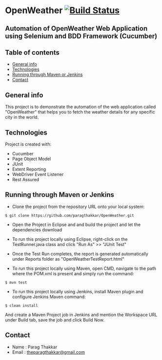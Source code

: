 # OpenWeather [![Build Status](https://travis-ci.com/paragthakkar/OpenWeather.svg?branch=master)](https://travis-ci.com/paragthakkar/OpenWeather)
## Automation of OpenWeather Web Application using Selenium and BDD Framework (Cucumber)

## Table of contents
* [General info](#general-info)
* [Technologies](#technologies)
* [Running through Maven or Jenkins](#running-through-maven-or-jenkins)
* [Contact](#contact)

## General info
This project is to demonstrate the automation of the web application called "OpenWeather" that helps you to fetch the weather details for any specific city in the world.
	
## Technologies
Project is created with:
* Cucumber
* Page Object Model
* JUnit
* Extent Reporting
* WebDriver Event Listener
* Rest Assured

  
## Running through Maven or Jenkins
* Clone the project from the repository URL onto your local system:
```
$ git clone https://github.com/paragthakkar/OpenWeather.git
```

* Open the Project in Eclipse and and build the project and let the dependencies download

* To run this project locally using Eclipse, right-click on the TestRunner.java class and click "Run As" >> "JUnit Test"

* Once the Test Run completes, the report is generated automatically under Reports folder as "OpenWeatherTestReport.html"

* To run this project locally using Maven, open CMD, navigate to the path where the POM.xml is present and simply run the command:

```
$ mvn test
```
* To run this project locally using Jenkins, install Maven plugin and configure Jenkins Maven command:

```
$ clean install
```
And create a Maven Project job in Jenkins and mention the Workspace URL under Build tab, save the job and click Build Now.

## Contact
* Name : Parag Thakkar
* Email : theparagthakkar@gmail.com

